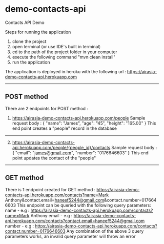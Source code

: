 # demo-contacts-api
Contacts API Demo

Steps for running the application
1) clone the project
2) open terminal (or use IDE's built in terminal)
3) cd to the path of the project folder in your computer 
4) execute the following command "mvn clean install"
5) run the application

The application is deployed in heroku with the following url : https://airasia-demo-contacts-api.herokuapp.com

------------------------------------------------------------------------------------------------------------------------------------------------------
POST method
------------------------------------------------------------------------------------------------------------------------------------------------------
There are 2 endpoints for POST method : 
1) https://airasia-demo-contacts-api.herokuapp.com/people 
Sample request body : 
{
	"name": "James",
	"age": "45",
	"height": "165.00"
}
This end point creates a "people" record in the database

------------------------------------------------------------------------------------------------------------------------------------------------------

2) https://airasia-demo-contacts-api.herokuapp.com/people/{people_id}/contacts
Sample request body : 
{
	"email": "james@gmail.com",
	"number": "0176646603"
}
This end point updates the contact of the "people"

------------------------------------------------------------------------------------------------------------------------------------------------------
GET method
------------------------------------------------------------------------------------------------------------------------------------------------------
There is 1 endpoint created for GET method :
https://airasia-demo-contacts-api.herokuapp.com/contacts?name=Mark Anthony&contact.email=haneef5244@gmail.com&contact.number=0176646603
This endpoint can be queried with the following query parameters:
name - e.g : https://airasia-demo-contacts-api.herokuapp.com/contacts?name=Mark Anthony
email - e.g : https://airasia-demo-contacts-api.herokuapp.com/contacts?contact.email=haneef5244@gmail.com
number - e.g : https://airasia-demo-contacts-api.herokuapp.com/contacts?contact.number=0176646603
Any combination of the above 3 query parameters works, an invalid query parameter will throw an error
